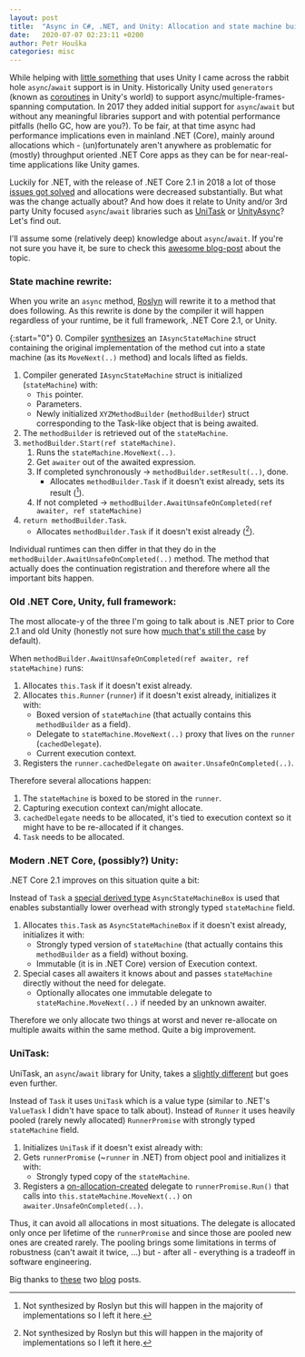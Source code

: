 ```yaml
---
layout: post
title:  "Async in C#, .NET, and Unity: Allocation and state machine builders"
date:   2020-07-07 02:23:11 +0200
author: Petr Houška
categories: misc
---
```


While helping with [little something](https://twitter.com/OndraPaska/status/1280192030463995908) that uses Unity I came across the rabbit hole `async`/`await` support is in Unity. Historically Unity used `generators` (known as [coroutines](https://docs.unity3d.com/Manual/Coroutines.html) in Unity's world) to support async/multiple-frames-spanning computation. In 2017 they added initial support for `async`/`await` but without any meaningful libraries support and with potential performance pitfalls (hello GC, how are you?). To be fair, at that time async had performance implications even in mainland .NET (Core), mainly around allocations which - (un)fortunately aren't anywhere as problematic for (mostly) throughput oriented .NET Core apps as they can be for near-real-time applications like Unity games.

Luckily for .NET, with the release of .NET Core 2.1 in 2018 a lot of those [issues got solved](https://devblogs.microsoft.com/dotnet/async-valuetask-pooling-in-net-5/) and allocations were decreased substantially. But what was the change actually about? And how does it relate to Unity and/or 3rd party Unity focused `async`/`await` libraries such as [UniTask](https://github.com/Cysharp/UniTask) or [UnityAsync](https://github.com/muckSponge/UnityAsync)? Let's find out.

I'll assume some (relatively deep) knowledge about `async`/`await`. If you're not sure you have it, be sure to check this [awesome blog-post](https://devblogs.microsoft.com/premier-developer/dissecting-the-async-methods-in-c/) about the topic.

### State machine rewrite:

When you write an `async` method, [Roslyn](https://github.com/dotnet/roslyn) will rewrite it to a method that does following. As this rewrite is done by the compiler it will happen regardless of your runtime, be it full framework, .NET Core 2.1, or Unity. 

{:start="0"}
0. Compiler [synthesizes](https://sharplab.io/#v2:EYLgtghgzgLgpgJwDQBMQGoA+ABATARgFgAobABgAJt8BWAbhJOwGYrcKBhCgbxIv6qtsADioA2ADwBLAHYwAfBQCyACgCUPPgO3YAnOIB0ATSlwANinUNi2nfl0qARPkdrrtgXsMnzlt1o8A22wAdgp8dwEAXxIooA=) an `IAsyncStateMachine` struct containing the original implementation of the method cut into a state machine (as its `MoveNext(..)` method) and locals lifted as fields.
1. Compiler generated `IAsyncStateMachine` struct is initialized (`stateMachine`) with:
	- `This` pointer.
	- Parameters.
	- Newly initialized `XYZMethodBuilder` (`methodBuilder`) struct corresponding to the Task-like object that is being awaited.
2. The `methodBuilder` is retrieved out of the `stateMachine`.
3. `methodBuilder.Start(ref stateMachine)`.
	1. Runs the `stateMachine.MoveNext(..)`.
	2. Get `awaiter` out of the awaited expression.
	3. If completed synchronously -> `methodBuilder.setResult(..)`, done.
		- Allocates `methodBuilder.Task` if it doesn't exist already, sets its result ([^1]).
	4. If not completed -> `methodBuilder.AwaitUnsafeOnCompleted(ref awaiter, ref stateMachine)`
4. `return methodBuilder.Task`.
	- Allocates `methodBuilder.Task` if it doesn't exist already ([^1]).

Individual runtimes can then differ in that they do in the `methodBuilder.AwaitUnsafeOnCompleted(..)` method. The method that actually does the continuation registration and therefore where all the important bits happen.

### Old .NET Core, Unity, full framework:

The most allocate-y of the three I'm going to talk about is .NET prior to Core 2.1 and old Unity (honestly not sure how [much that's still the case](https://github.com/Demigiant/dotween/issues/387#issuecomment-608371554) by default).

When `methodBuilder.AwaitUnsafeOnCompleted(ref awaiter, ref stateMachine)` runs:
1. Allocates `this.Task` if it doesn't exist already.
2. Allocates `this.Runner` (`runner`) if it doesn't exist already, initializes it with:
	- Boxed version of `stateMachine` (that actually contains this `methodBuilder` as a field).
	- Delegate to `stateMachine.MoveNext(..)` proxy that lives on the `runner` (`cachedDelegate`).
	- Current execution context. 
3. Registers the `runner.cachedDelegate` on `awaiter.UnsafeOnCompleted(..)`.

Therefore several allocations happen:
1. The `stateMachine` is boxed to be stored in the `runner`.
2. Capturing execution context can/might allocate.
3. `cachedDelegate` needs to be allocated, it's tied to execution context so it might have to be re-allocated if it changes.
4. `Task` needs to be allocated.


### Modern .NET Core, (possibly?) Unity:

.NET Core 2.1 improves on this situation quite a bit:

Instead of `Task` a [special derived type](https://source.dot.net/#System.Private.CoreLib/AsyncTaskMethodBuilderT.cs,f8f35fd356112b30) `AsyncStateMachineBox` is used that enables substantially lower overhead with strongly typed `stateMachine` field.
1. Allocates `this.Task` as `AsyncStateMachineBox` if it doesn't exist already, initializes it with:
	- Strongly typed version of `stateMachine` (that actually contains this `methodBuilder` as a field) without boxing.
	- Immutable (it is in .NET Core) version of Execution context.
2. Special cases all awaiters it knows about and passes `stateMachine` directly without the need for delegate.
	- Optionally allocates one immutable delegate to `stateMachine.MoveNext(..)` if needed by an unknown awaiter.

Therefore we only allocate two things at worst and never re-allocate on multiple awaits within the same method. Quite a big improvement.

### UniTask:

UniTask, an `async`/`await` library for Unity, takes a [slightly different](https://medium.com/@neuecc/unitask-v2-zero-allocation-async-await-for-unity-with-asynchronous-linq-1aa9c96aa7dd) but goes even further.  

Instead of `Task` it uses `UniTask` which is a value type (similar to .NET's `ValueTask` I didn't have space to talk about). Instead of `Runner` it uses heavily pooled (rarely newly allocated) `RunnerPromise` with strongly typed `stateMachine` field.
1. Initializes `UniTask`  if it doesn't exist already with:
2. Gets `runnerPromise` (~`runner` in .NET) from object pool and initializes it with:
	- Strongly typed copy of the `stateMachine`.
3. Registers a [on-allocation-created](https://github.com/Cysharp/UniTask/blob/d6a056331933ca776799bb205475f4ea40493f08/src/UniTask/Assets/Plugins/UniTask/Runtime/CompilerServices/StateMachineRunner.cs#L63) delegate to `runnerPromise.Run()` that calls into `this.stateMachine.MoveNext(..)` on `awaiter.UnsafeOnCompleted(..)`. 

Thus, it can avoid all allocations in most situations. The delegate is allocated only once per lifetime of the `runnerPromise` and since those are pooled new ones are created rarely. The pooling brings some limitations in terms of robustness (can't await it twice, ...) but - after all - everything is a tradeoff in software engineering.

Big thanks to [these](https://medium.com/@neuecc/unitask-v2-zero-allocation-async-await-for-unity-with-asynchronous-linq-1aa9c96aa7dd) two [blog](https://devblogs.microsoft.com/dotnet/async-valuetask-pooling-in-net-5/) posts.

[^1]: Not synthesized by Roslyn but this will happen in the majority of implementations so I left it here.



	
	
	
	
	
